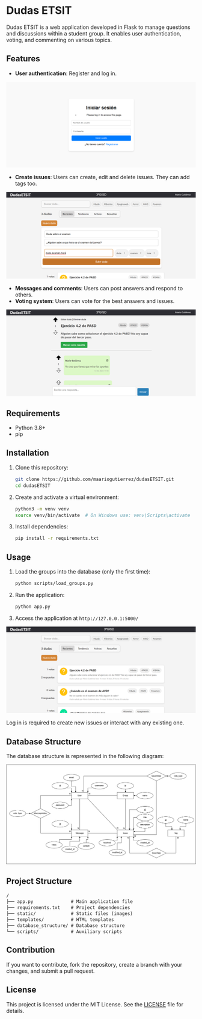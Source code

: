 # Dudas ETSIT

Dudas ETSIT is a web application developed in Flask to manage questions and discussions within a student group. It enables user authentication, voting, and commenting on various topics.

## Features
- **User authentication**: Register and log in.

![Log in page](static/log_in.png)

- **Create issues**: Users can create, edit and delete issues. They can add tags too.

![Create issue](static/new_issue.png)

- **Messages and comments**: Users can post answers and respond to others.
- **Voting system**: Users can vote for the best answers and issues.

![Issue page](static/issue.png)

## Requirements
- Python 3.8+
- pip

## Installation
1. Clone this repository:
   ```bash
   git clone https://github.com/maariogutierrez/dudasETSIT.git
   cd dudasETSIT
   ```
2. Create and activate a virtual environment:
   ```bash
   python3 -m venv venv
   source venv/bin/activate  # On Windows use: venv\Scripts\activate
   ```
3. Install dependencies:
   ```bash
   pip install -r requirements.txt
   ```

## Usage
1. Load the groups into the database (only the first time):
   ```bash
   python scripts/load_groups.py
   ```
2. Run the application:
   ```bash
   python app.py
   ```
3. Access the application at `http://127.0.0.1:5000/`

![Main page](static/main_page.png)

Log in is required to create new issues or interact with any existing one.

## Database Structure
The database structure is represented in the following diagram:

![Database structure](database_structure/dudasETSIT.png)

## Project Structure
```
/
├── app.py              # Main application file
├── requirements.txt    # Project dependencies
├── static/             # Static files (images)
├── templates/          # HTML templates
├── database_structure/ # Database structure
└── scripts/            # Auxiliary scripts
```

## Contribution
If you want to contribute, fork the repository, create a branch with your changes, and submit a pull request.

## License
This project is licensed under the MIT License.
See the [LICENSE](LICENSE) file for details.